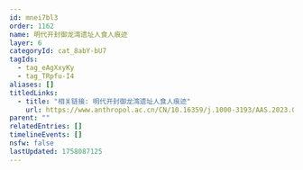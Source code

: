 ```yaml
---
id: mnei7bl3
order: 1162
name: 明代开封御龙湾遗址人食人痕迹
layer: 6
categoryId: cat_8abY-bU7
tagIds:
  - tag_eAgXxyKy
  - tag_TRpfu-I4
aliases: []
titledLinks:
  - title: "相关链接: 明代开封御龙湾遗址人食人痕迹"
    url: https://www.anthropol.ac.cn/CN/10.16359/j.1000-3193/AAS.2023.0063
parent: ""
relatedEntries: []
timelineEvents: []
nsfw: false
lastUpdated: 1758087125
---
```


